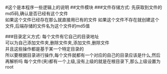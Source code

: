 #这个是本程序一些逻辑上的说明
##文件模块
###文件存储方式:
先获取到文件的md5码,确认是否已经有这个文件  
如果这个文件已经存在那么就直接用已有的文件
如果这个文件不存在就创建这个文件,后端存储的文件名为这个文件的md5值

###目录定义方式:
每个文件有它自己的目录地址   
可以为自己添加文件夹,删除文件夹,添加文件,删除文件  
并且这些操作都是基于某一个特定目录的  
所以要根据目录进行操作,每个文件就都有一个对应的自己的目录应该是什么,然后再解析吗
每个文件(夹)都有一个上级,没有上级的就是在根目录下,那么上级设置为root
